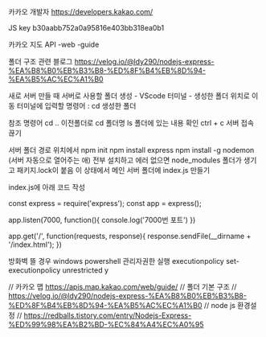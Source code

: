 카카오 개발자
https://developers.kakao.com/

JS key
b30aabb752a0a95816e403bb318ea0b1

카카오 지도 API -web -guide

폴더 구조 관련 블로그 
https://velog.io/@ldy290/nodejs-express-%EA%B8%B0%EB%B3%B8-%ED%8F%B4%EB%8D%94-%EA%B5%AC%EC%A1%B0



새로 서버 만들 때 
서버로 사용할 폴더 생성 - VScode 터미널 - 생성한 폴더 위치로 이동
터미널에 입력할 명령어 : cd 생성한 폴더 

참조 명령어 
cd .. 이전폴더로
cd 폴더명 
ls 폴더에 있는 내용 확인
ctrl + c 서버 접속 끊기 

서버 폴더 경로 위치에서 
npm init 
npm install express
npm install -g nodemon (서버 자동으로 열어주는 애)
전부 설치하고 에러 없으면 
node_modules 폴더가 생기고 패키지.lock이 붙음
이 상태에서 메인 서버 폴더에 index.js 만들기

index.js에 아래 코드 작성
 
const express = require('express');
const app = express();

app.listen(7000, function(){
  console.log('7000번 포트')
})

app.get('/', function(requests, response){
  response.sendFile(__dirname + '/index.html');
})


방화벽 뜰 경우
windows powershell 관리자권한 실행
executionpolicy
set-executionpolicy unrestricted
y


// 카카오 맵 https://apis.map.kakao.com/web/guide/
// 폴더 기본 구조
// https://velog.io/@ldy290/nodejs-express-%EA%B8%B0%EB%B3%B8-%ED%8F%B4%EB%8D%94-%EA%B5%AC%EC%A1%B0
// node js 환경설정
// https://redballs.tistory.com/entry/Nodejs-Express-%ED%99%98%EA%B2%BD-%EC%84%A4%EC%A0%95

